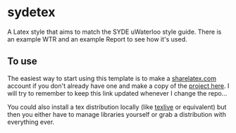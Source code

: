 # sydetex

A Latex style that aims to match the SYDE uWaterloo style guide. There is an example WTR and an example Report to see how it's used.

## To use

The easiest way to start using this template is to make a [sharelatex.com](https://www.sharelatex.com?r=cecee823&rm=d&rs=b) account if you don't already have one and make a copy of the [project here](https://www.sharelatex.com/project/56b37bca3933941474671c13). I will try to remember to keep this link updated whenever I change the repo...

You could also install a tex distribution locally (like [texlive](https://www.tug.org/texlive/) or equivalent) but then you either have to manage libraries yourself or grab a distribution with everything ever.
